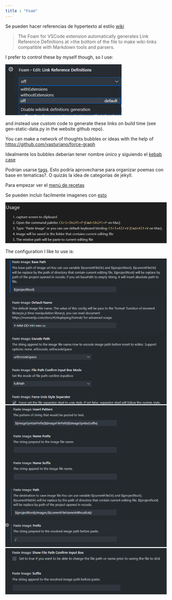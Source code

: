 ```yaml
---
title : "Foam"
---
```


Se pueden hacer referencias de hypertexto al estilo [wiki](https://foambubble.github.io/foam/user/features/wikilinks)

>The Foam for VSCode extension automatically generates Link Reference Definitions at >the bottom of the file to make wiki-links compatible with Markdown tools and parsers.

I prefer to control these by myself though, so I use:

![](/images/foam/2023-01-04-02-25-02.png)

and instead use custom code to generate these links on build time (see gen-static-data.py in the website github repo).

You can make a network of thoughts bubbles or ideas with the help of <https://github.com/vasturiano/force-graph>

Idealmente los bubbles deberían tener nombre único y siguiendo el [kebab case](https://www.theserverside.com/blog/Coffee-Talk-Java-News-Stories-and-Opinions/Why-you-should-make-kebab-case-a-URL-naming-convention-best-practice)

Podrían usarse [tags](https://foambubble.github.io/foam/user/features/tags). Esto podría aprovecharse para organizar poemas con base en tematicas?. O quizás la idea de categorías de jekyll.

Para empezar ver el [menú de recetas](https://foambubble.github.io/foam/user/recipes/recipes)

Se pueden incluir facilmente imagenes con [esto](https://foambubble.github.io/foam/user/recipes/add-images-to-notes)

![](/images/foam/2021-05-15-03-25-31.png)

The configuration I like to use is:

![](/images/foam/2023-01-04-02-27-34.png)
![](/images/foam/2023-01-04-02-28-09.png)
![](/images/foam/2023-01-04-02-28-49.png)
